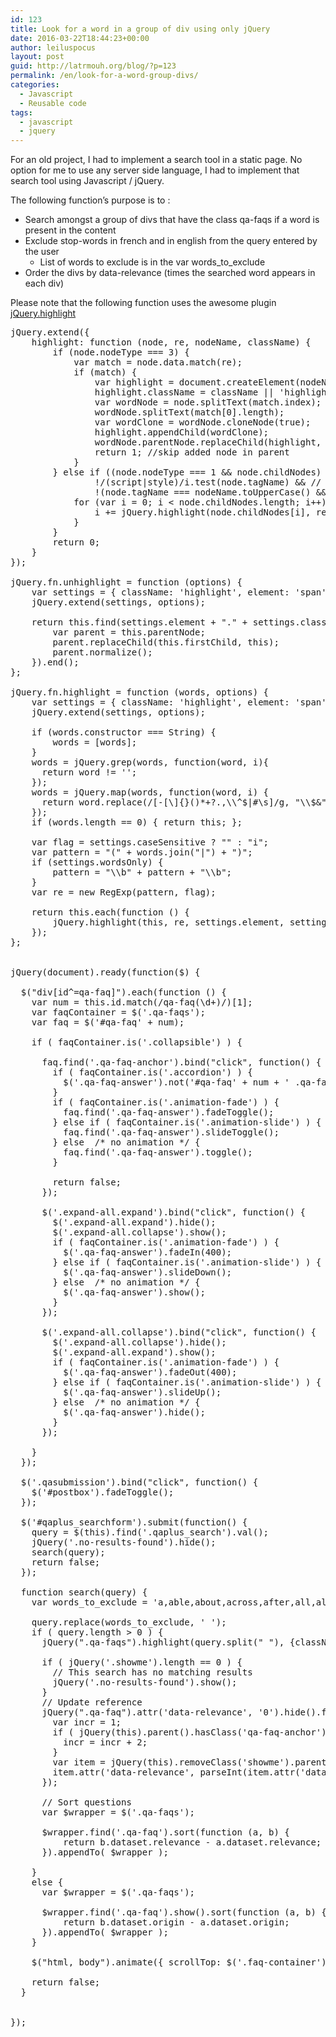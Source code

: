 ```yaml
---
id: 123
title: Look for a word in a group of div using only jQuery
date: 2016-03-22T18:44:23+00:00
author: leiluspocus
layout: post
guid: http://latrmouh.org/blog/?p=123
permalink: /en/look-for-a-word-group-divs/
categories:
  - Javascript
  - Reusable code
tags:
  - javascript
  - jquery
---
```

For an old project, I had to implement a search tool in a static page. No option for me to use any server side language, I had to implement that search tool using Javascript / jQuery.

The following function&rsquo;s purpose is to :

  * Search amongst a group of divs that have the class qa-faqs if a word is present in the content
  * Exclude stop-words in french and in english from the query entered by the user 
      * List of words to exclude is in the var words\_to\_exclude
  * Order the divs by data-relevance (times the searched word appears in each div)

Please note that the following function uses the awesome plugin [jQuery.highlight](http://bartaz.github.io/sandbox.js/jquery.highlight.html)

<pre class="EnlighterJSRAW" data-enlighter-language="js">jQuery.extend({
    highlight: function (node, re, nodeName, className) {
        if (node.nodeType === 3) {
            var match = node.data.match(re);
            if (match) {
                var highlight = document.createElement(nodeName || 'span');
                highlight.className = className || 'highlight';
                var wordNode = node.splitText(match.index);
                wordNode.splitText(match[0].length);
                var wordClone = wordNode.cloneNode(true);
                highlight.appendChild(wordClone);
                wordNode.parentNode.replaceChild(highlight, wordNode);
                return 1; //skip added node in parent
            }
        } else if ((node.nodeType === 1 && node.childNodes) && // only element nodes that have children
                !/(script|style)/i.test(node.tagName) && // ignore script and style nodes
                !(node.tagName === nodeName.toUpperCase() && node.className === className)) { // skip if already highlighted
            for (var i = 0; i &lt; node.childNodes.length; i++) {
                i += jQuery.highlight(node.childNodes[i], re, nodeName, className);
            }
        }
        return 0;
    }
});

jQuery.fn.unhighlight = function (options) {
    var settings = { className: 'highlight', element: 'span' };
    jQuery.extend(settings, options);

    return this.find(settings.element + "." + settings.className).each(function () {
        var parent = this.parentNode;
        parent.replaceChild(this.firstChild, this);
        parent.normalize();
    }).end();
};

jQuery.fn.highlight = function (words, options) {
    var settings = { className: 'highlight', element: 'span', caseSensitive: false, wordsOnly: false };
    jQuery.extend(settings, options);
    
    if (words.constructor === String) {
        words = [words];
    }
    words = jQuery.grep(words, function(word, i){
      return word != '';
    });
    words = jQuery.map(words, function(word, i) {
      return word.replace(/[-[\]{}()*+?.,\\^$|#\s]/g, "\\$&");
    });
    if (words.length == 0) { return this; };

    var flag = settings.caseSensitive ? "" : "i";
    var pattern = "(" + words.join("|") + ")";
    if (settings.wordsOnly) {
        pattern = "\\b" + pattern + "\\b";
    }
    var re = new RegExp(pattern, flag);
    
    return this.each(function () {
        jQuery.highlight(this, re, settings.element, settings.className);
    });
};


jQuery(document).ready(function($) {
  
  $("div[id^=qa-faq]").each(function () {
    var num = this.id.match(/qa-faq(\d+)/)[1];
    var faqContainer = $('.qa-faqs');
    var faq = $('#qa-faq' + num);
    
    if ( faqContainer.is('.collapsible') ) {

      faq.find('.qa-faq-anchor').bind("click", function() {
        if ( faqContainer.is('.accordion') ) {
          $('.qa-faq-answer').not('#qa-faq' + num + ' .qa-faq-answer').hide();
        }
        if ( faqContainer.is('.animation-fade') ) {
          faq.find('.qa-faq-answer').fadeToggle();
        } else if ( faqContainer.is('.animation-slide') ) {
          faq.find('.qa-faq-answer').slideToggle();
        } else  /* no animation */ {
          faq.find('.qa-faq-answer').toggle();
        }

        return false;
      });
    
      $('.expand-all.expand').bind("click", function() {
        $('.expand-all.expand').hide();
        $('.expand-all.collapse').show();
        if ( faqContainer.is('.animation-fade') ) {
          $('.qa-faq-answer').fadeIn(400);
        } else if ( faqContainer.is('.animation-slide') ) {
          $('.qa-faq-answer').slideDown();
        } else  /* no animation */ {
          $('.qa-faq-answer').show();
        }	
      });

      $('.expand-all.collapse').bind("click", function() {
        $('.expand-all.collapse').hide();
        $('.expand-all.expand').show();
        if ( faqContainer.is('.animation-fade') ) {
          $('.qa-faq-answer').fadeOut(400);
        } else if ( faqContainer.is('.animation-slide') ) {
          $('.qa-faq-answer').slideUp();
        } else  /* no animation */ {
          $('.qa-faq-answer').hide();
        }	
      });
      
    }
  });

  $('.qasubmission').bind("click", function() {
    $('#postbox').fadeToggle();
  });
  
  $('#qaplus_searchform').submit(function() { 
    query = $(this).find('.qaplus_search').val();
    jQuery('.no-results-found').hide();
    search(query); 
    return false;
  });

  function search(query) { 
    var words_to_exclude = 'a,able,about,across,after,all,almost,also,am,among,an,and,any,are,as,at,be,because,been,but,by,can,cannot,could,dear,did,do,does,either,else,ever,every,for,from,get,got,had,has,have,he,her,hers,him,his,how,however,i,if,in,into,is,it,its,just,least,let,like,likely,may,me,might,most,must,my,neither,no,nor,not,of,off,often,on,only,or,other,our,own,rather,said,say,says,she,should,since,so,some,than,that,the,their,them,then,there,these,they,this,tis,to,too,twas,us,wants,was,we,were,what,when,where,which,while,who,whom,why,will,with,would,yet,you,your,alors,au,aucuns,aussi,autre,avant,avec,avoir,bon,car,ce,cela,ces,ceux,chaque,ci,comme,comment,dans,des,du,dedans,dehors,depuis,deux,devrait,doit,donc,dos,droite,début,elle,elles,en,encore,essai,est,et,eu,fait,faites,fois,font,force,haut,hors,ici,il,ils,je,juste,la,le,les,leur,là,ma,maintenant,mais,mes,mine,moins,mon,mot,même,ni,nommés,notre,nous,nouveaux,ou,où,par,parce,parole,pas,personnes,peut,peu,pièce,plupart,pour,pourquoi,quand,que,quel,quelle,quelles,quels,qui,sa,sans,ses,seulement,si,sien,son,sont,sous,soyez,sujet,sur,ta,tandis,tellement,tels,tes,ton,tous,tout,trop,très,tu,valeur,voie,voient,vont,votre,vous,vu,ça,étaient,état,étions,été,être';
    
    query.replace(words_to_exclude, ' ');
    if ( query.length &gt; 0 ) { 
      jQuery(".qa-faqs").highlight(query.split(" "), {className : 'showme'} );

      if ( jQuery('.showme').length == 0 ) {
        // This search has no matching results
        jQuery('.no-results-found').show();
      } 
      // Update reference
      jQuery(".qa-faq").attr('data-relevance', '0').hide().find("span.showme").each(function() {
        var incr = 1;
        if ( jQuery(this).parent().hasClass('qa-faq-anchor') ) {
          incr = incr + 2;
        }  
        var item = jQuery(this).removeClass('showme').parents('.qa-faq');
        item.attr('data-relevance', parseInt(item.attr('data-relevance')) + incr ).show();
      });

      // Sort questions
      var $wrapper = $('.qa-faqs');

      $wrapper.find('.qa-faq').sort(function (a, b) {
          return b.dataset.relevance - a.dataset.relevance;
      }).appendTo( $wrapper );	 

    }
    else {
      var $wrapper = $('.qa-faqs');

      $wrapper.find('.qa-faq').show().sort(function (a, b) {
          return b.dataset.origin - a.dataset.origin;
      }).appendTo( $wrapper );
    }

    $("html, body").animate({ scrollTop: $('.faq-container').offset().top }, 500, 'swing');
 
    return false;
  }


});</pre>

&nbsp;

<!-- AddThis Advanced Settings generic via filter on the_content -->

<!-- AddThis Share Buttons generic via filter on the_content -->